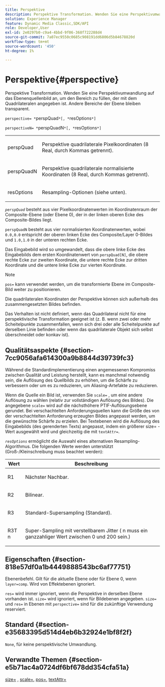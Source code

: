 ```yaml
---
title: Perspektive
description: Perspektive Transformation. Wenden Sie eine Perspektivumwandlung auf das Ebenenquellenbild an, um den Bereich zu füllen, der mit dem Quadrilateralen angegeben ist. Andere Bereiche der Ebene bleiben transparent.
solution: Experience Manager
feature: Dynamic Media Classic,SDK/API
role: Developer,User
exl-id: 2e0297b0-c9a4-4bbd-9f06-368f722288d4
source-git-commit: 7a07ec9550c0685c908191dd6806d5b84678820d
workflow-type: tm+mt
source-wordcount: '450'
ht-degree: 1%

---
```


# Perspektive{#perspective}

Perspektive Transformation. Wenden Sie eine Perspektivumwandlung auf das Ebenenquellenbild an, um den Bereich zu füllen, der mit dem Quadrilateralen angegeben ist. Andere Bereiche der Ebene bleiben transparent.

`perspective= *`perspQuad`*[, *`resOptions`*]`

`perspectiveN= *`perspQuadN`*[, *`resOptions`*]`

<table id="simpletable_4BD38BBF53964F7D97B9E58914C97B3F"> 
 <tr class="strow"> 
  <td class="stentry"> <p><span class="varname"> perspQuad</span> </p></td> 
  <td class="stentry"> <p>Perspektive quadrilaterale Pixelkoordinaten (8 Real, durch Kommas getrennt). </p></td> 
 </tr> 
 <tr class="strow"> 
  <td class="stentry"> <p><span class="varname"> perspQuadN</span> </p></td> 
  <td class="stentry"> <p>Perspektive quadrilaterale normalisierte Koordinaten (8 Real, durch Kommas getrennt). </p></td> 
 </tr> 
 <tr class="strow"> 
  <td class="stentry"> <p><span class="varname"> resOptions</span> </p></td> 
  <td class="stentry"> <p>Resampling-Optionen (siehe unten). </p></td> 
 </tr> 
</table>

*`perspQuad`* besteht aus vier Pixelkoordinatenwerten im Koordinatenraum der Composite-Ebene (oder Ebene 0), der in der linken oberen Ecke des Composite-Bildes liegt.

`perspQuadN` besteht aus vier normalisierten Koordinatenwerten, wobei `0.0,0.0` entspricht der oberen linken Ecke des Composite/Layer 0-Bildes und `1.0,1.0` in der unteren rechten Ecke.

Das Eingabebild wird so umgewandelt, dass die obere linke Ecke des Eingabebilds dem ersten Koordinatenwert von `perspQuad[N]`, die obere rechte Ecke zur zweiten Koordinate, die untere rechte Ecke zur dritten Koordinate und die untere linke Ecke zur vierten Koordinate.

>[!NOTE]
>
>`pos=` kann verwendet werden, um die transformierte Ebene im Composite-Bild weiter zu positionieren.

Die quadrilateralen Koordinaten der Perspektive können sich außerhalb des zusammengesetzten Bildes befinden.

Das Verhalten ist nicht definiert, wenn das Quadrilateral nicht für eine perspektivische Transformation geeignet ist (z. B. wenn zwei oder mehr Scheitelpunkte zusammenfallen, wenn sich drei oder alle Scheitelpunkte auf derselben Linie befinden oder wenn das quadrilaterale Objekt sich selbst überschneidet oder konkav ist).

## Qualitätsaspekte {#section-7cc9056afa614300a9b8844d39739fc3}

Während die Standardimplementierung einen angemessenen Kompromiss zwischen Qualität und Leistung herstellt, kann es manchmal notwendig sein, die Auflösung des Quellbilds zu erhöhen, um die Schärfe zu verbessern oder um es zu reduzieren, um Aliasing-Artefakte zu reduzieren.

Wenn die Quelle ein Bild ist, verwenden Sie `scale=` , um eine andere Auflösung zu wählen (relativ zur vollständigen Auflösung des Bildes). Die angegebene `scale=` wird auf die nächsthöhere PTIF-Auflösungsebene gerundet. Bei verschachtelten Anforderungsquellen kann die Größe des von der verschachtelten Anforderung erzeugten Bildes angepasst werden, um die gewünschte Schärfe zu erzielen. Bei Textebenen wird die Auflösung des Eingabebilds (des gerenderten Texts) angepasst, indem ein größerer size= -Wert ausgewählt wird und gleichzeitig die mit `textAttr=`.

*`resOptions`* ermöglicht die Auswahl eines alternativen Resampling-Algorithmus. Die folgenden Werte werden unterstützt (Groß-/Kleinschreibung muss beachtet werden):

<table id="table_0F20007986324E228096888ED37219C0"> 
 <thead> 
  <tr> 
   <th class="entry"> <b> Wert</b> </th> 
   <th class="entry"> <b> Beschreibung</b> </th> 
  </tr> 
 </thead>
 <tbody> 
  <tr> 
   <td> <p> <span class="codeph"> R1</span> </p> </td> 
   <td> <p> Nächster Nachbar. </p> </td> 
  </tr> 
  <tr> 
   <td> <p> <span class="codeph"> R2</span> </p> </td> 
   <td> <p> Bilinear. </p> </td> 
  </tr> 
  <tr> 
   <td> <p> <span class="codeph"> R3</span> </p> </td> 
   <td> <p> Standard-Supersampling (Standard). </p> </td> 
  </tr> 
  <tr> 
   <td> <p> <span class="codeph">R3T<span class="varname"> n</span></span> </p> </td> 
   <td> <p> Super-Sampling mit verstellbarem Jitter (<span class="varname"> n</span> muss ein ganzzahliger Wert zwischen 0 und 200 sein.) </p> </td> 
  </tr> 
 </tbody> 
</table>

## Eigenschaften {#section-818e57df0a1b4449888543bc6af77751}

Ebenenbefehl. Gilt für die aktuelle Ebene oder für Ebene 0, wenn `layer=comp`. Wird von Effektebenen ignoriert.

`res=` wird immer ignoriert, wenn die Perspektive in derselben Ebene vorhanden ist. `size=` wird ignoriert, wenn für Bildebenen angegeben. `size=` und `res=` in Ebenen mit `perspective=` sind für die zukünftige Verwendung reserviert.

## Standard {#section-e35683395d514d4eb6b32924e1bf8f2f}

`None`, für keine perspektivische Umwandlung.

## Verwandte Themen {#section-e5b71ac4a0724df6bf678dd354cfa51a}

[size=](../../../../../is-api/http-ref/image-serving-api-ref/c-http-protocol-reference/c-data-types/r-size.md#reference-04d383f32c7b4003bed9978cb854747b) , [scale=](../../../../../is-api/http-ref/image-serving-api-ref/c-http-protocol-reference/c-command-reference/r-is-http-scale.md#reference-098c30cea1764f189e6f7c7e400cc065), [pos=](../../../../../is-api/http-ref/image-serving-api-ref/c-http-protocol-reference/c-command-reference/r-pos.md#reference-65de948f4b404f1182b22119ca332143), [textAttr=](../../../../../is-api/http-ref/image-serving-api-ref/c-http-protocol-reference/c-command-reference/r-textattr.md#reference-ff00484fa3244286abeff34911f7ec0d)
